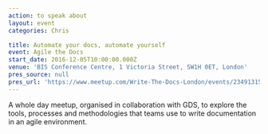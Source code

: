 ```yaml
---
action: to speak about
layout: event
categories: Chris

title: Automate your docs, automate yourself
event: Agile the Docs
start_date: 2016-12-05T10:00:00.000Z
venue: 'BIS Conference Centre, 1 Victoria Street, SW1H 0ET, London'
pres_source: null
pres_url: 'https://www.meetup.com/Write-The-Docs-London/events/234913157/'
---
```


A whole day meetup, organised in collaboration with GDS, to explore the tools, processes and methodologies that teams use to write documentation in an agile environment.
